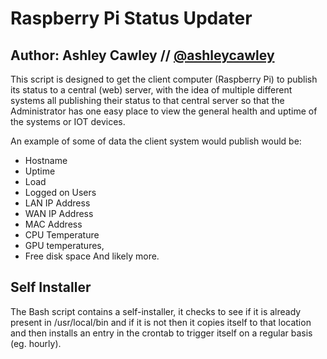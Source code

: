 # Raspberry Pi Status Updater
## Author: Ashley Cawley // [@ashleycawley](https://twitter.com/ashleycawley)

This script is designed to get the client computer (Raspberry Pi) to publish
its status to a central (web) server, with the idea of multiple different systems
all publishing their status to that central server so that the Administrator has
one easy place to view the general health and uptime of the systems or IOT devices.

An example of some of data the client system would publish would be:
- Hostname
- Uptime
- Load
- Logged on Users
- LAN IP Address
- WAN IP Address
- MAC Address
- CPU Temperature
- GPU temperatures,
- Free disk space
And likely more.

## Self Installer
The Bash script contains a self-installer, it checks to see if it is already present
in /usr/local/bin and if it is not then it copies itself to that location and then
installs an entry in the crontab to trigger itself on a regular basis (eg. hourly).
